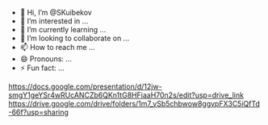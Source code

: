 - 👋 Hi, I’m @SKuibekov
- 👀 I’m interested in ...
- 🌱 I’m currently learning ...
- 💞️ I’m looking to collaborate on ...
- 📫 How to reach me ...
- 😄 Pronouns: ...
- ⚡ Fun fact: ...

<!---
SKuibekov/SKuibekov is a ✨ special ✨ repository because its `README.md` (this file) appears on your GitHub profile.
You can click the Preview link to take a look at your changes.
--->
https://docs.google.com/presentation/d/12jw-smgY1geYSr4wRUcANCZb6QKn1tG8HFiaaH70n2s/edit?usp=drive_link
https://drive.google.com/drive/folders/1m7_vSb5chbwow8ggvpFX3C5iQfTd-66f?usp=sharing
